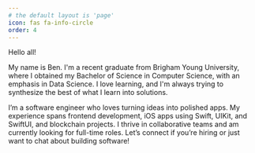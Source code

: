 ```yaml
---
# the default layout is 'page'
icon: fas fa-info-circle
order: 4
---
```


Hello all!

My name is Ben. I'm a recent graduate from Brigham Young University, where I obtained my Bachelor of Science in Computer Science, with an emphasis in Data Science. I love learning, and I'm always trying to synthesize the best of what I learn into solutions.

I’m a software engineer who loves turning ideas into polished apps. My experience spans frontend development, iOS apps using Swift, UIKit, and SwiftUI, and blockchain projects. I thrive in collaborative teams and am currently looking for full-time roles. Let’s connect if you’re hiring or just want to chat about building software!
